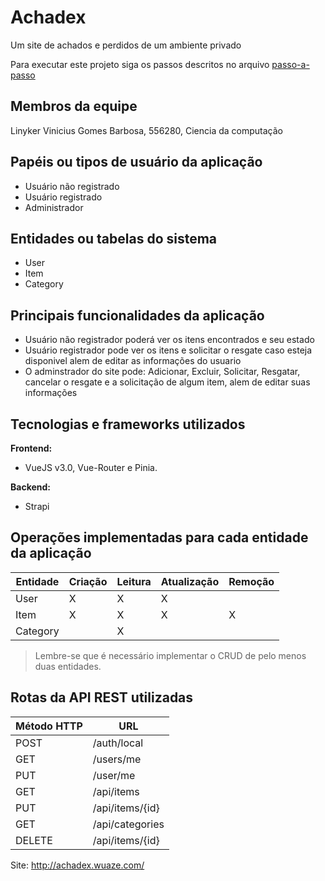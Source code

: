 # Achadex

Um site de achados e perdidos de um ambiente privado

Para executar este projeto siga os passos descritos no arquivo [passo-a-passo](passo-a-passo.md)

## Membros da equipe

Linyker Vinicius Gomes Barbosa, 556280, Ciencia da computação

## Papéis ou tipos de usuário da aplicação

- Usuário não registrado
- Usuário registrado
- Administrador

## Entidades ou tabelas do sistema

- User
- Item
- Category

## Principais funcionalidades da aplicação

- Usuário não registrador poderá ver os itens encontrados e seu estado
- Usuário registrador pode ver os itens e solicitar o resgate caso esteja disponivel alem de editar as informações do usuario
- O adminstrador do site pode: Adicionar, Excluir, Solicitar, Resgatar, cancelar o resgate e a solicitação de algum item, alem de editar suas informações

## Tecnologias e frameworks utilizados

**Frontend:**

- VueJS v3.0, Vue-Router e Pinia.

**Backend:**

- Strapi


## Operações implementadas para cada entidade da aplicação


| Entidade| Criação | Leitura | Atualização | Remoção |
| --- | --- | --- | --- | --- |
| User | X | X | X |  |
| Item | X | X |  X | X |
| Category |  |  X  |  |  |

> Lembre-se que é necessário implementar o CRUD de pelo menos duas entidades.

## Rotas da API REST utilizadas

| Método HTTP | URL |
| --- | --- |
| POST | /auth/local |
| GET | /users/me |
| PUT | /user/me |
| GET | /api/items |
| PUT | /api/items/{id} |
| GET | /api/categories |
| DELETE | /api/items/{id} |




Site: http://achadex.wuaze.com/